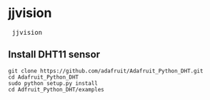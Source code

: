# jjvision

<pre> jjvision </pre>

## Install DHT11 sensor
```
git clone https://github.com/adafruit/Adafruit_Python_DHT.git
cd Adafruit_Python_DHT
sudo python setup.py install
cd Adfruit_Python_DHT/examples
```
